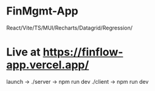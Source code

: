 # FinMgmt-App
 React/Vite/TS/MUI/Recharts/Datagrid/Regression/
# Live at https://finflow-app.vercel.app/

launch -> ./server -> npm run dev
          ./client -> npm run dev 
